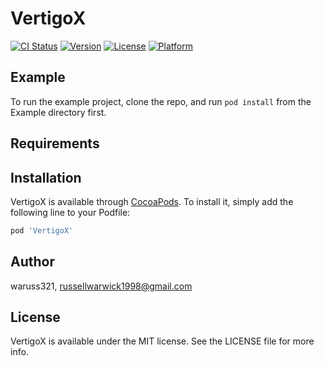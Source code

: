 # VertigoX

[![CI Status](https://img.shields.io/travis/waruss321/VertigoX.svg?style=flat)](https://travis-ci.org/waruss321/VertigoX)
[![Version](https://img.shields.io/cocoapods/v/VertigoX.svg?style=flat)](https://cocoapods.org/pods/VertigoX)
[![License](https://img.shields.io/cocoapods/l/VertigoX.svg?style=flat)](https://cocoapods.org/pods/VertigoX)
[![Platform](https://img.shields.io/cocoapods/p/VertigoX.svg?style=flat)](https://cocoapods.org/pods/VertigoX)

## Example

To run the example project, clone the repo, and run `pod install` from the Example directory first.

## Requirements

## Installation

VertigoX is available through [CocoaPods](https://cocoapods.org). To install
it, simply add the following line to your Podfile:

```ruby
pod 'VertigoX'
```

## Author

waruss321, russellwarwick1998@gmail.com

## License

VertigoX is available under the MIT license. See the LICENSE file for more info.
